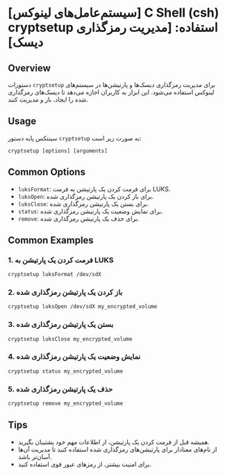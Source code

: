 # [سیستم‌عامل‌های لینوکس] C Shell (csh) cryptsetup استفاده: [مدیریت رمزگذاری دیسک]

## Overview
دستورات `cryptsetup` برای مدیریت رمزگذاری دیسک‌ها و پارتیشن‌ها در سیستم‌های لینوکس استفاده می‌شود. این ابزار به کاربران اجازه می‌دهد تا دیسک‌های رمزگذاری شده را ایجاد، باز و مدیریت کنند.

## Usage
سینتکس پایه دستور `cryptsetup` به صورت زیر است:

```
cryptsetup [options] [arguments]
```

## Common Options
- `luksFormat`: برای فرمت کردن یک پارتیشن به فرمت LUKS.
- `luksOpen`: برای باز کردن یک پارتیشن رمزگذاری شده.
- `luksClose`: برای بستن یک پارتیشن رمزگذاری شده.
- `status`: برای نمایش وضعیت یک پارتیشن رمزگذاری شده.
- `remove`: برای حذف یک پارتیشن رمزگذاری شده.

## Common Examples
### 1. فرمت کردن یک پارتیشن به LUKS
```bash
cryptsetup luksFormat /dev/sdX
```

### 2. باز کردن یک پارتیشن رمزگذاری شده
```bash
cryptsetup luksOpen /dev/sdX my_encrypted_volume
```

### 3. بستن یک پارتیشن رمزگذاری شده
```bash
cryptsetup luksClose my_encrypted_volume
```

### 4. نمایش وضعیت یک پارتیشن رمزگذاری شده
```bash
cryptsetup status my_encrypted_volume
```

### 5. حذف یک پارتیشن رمزگذاری شده
```bash
cryptsetup remove my_encrypted_volume
```

## Tips
- همیشه قبل از فرمت کردن یک پارتیشن، از اطلاعات مهم خود پشتیبان بگیرید.
- از نام‌های معنادار برای پارتیشن‌های رمزگذاری شده استفاده کنید تا مدیریت آن‌ها آسان‌تر باشد.
- برای امنیت بیشتر، از رمزهای عبور قوی استفاده کنید.